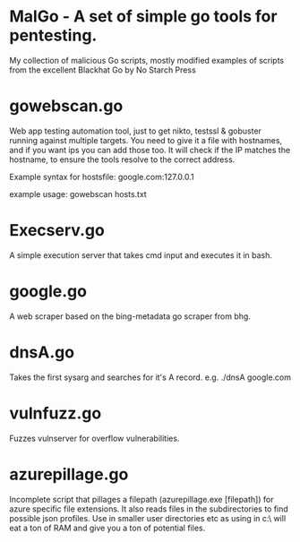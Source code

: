 # MalGo - A set of simple go tools for pentesting.
My collection of malicious Go scripts, mostly modified examples of scripts from the excellent Blackhat Go by No Starch Press
# gowebscan.go
Web app testing automation tool, just to get nikto, testssl & gobuster running against multiple targets. You need to give it a file with hostnames, and if you want ips you can add those too. It will check if the IP matches the hostname, to ensure the tools resolve to the correct address.


Example syntax for hostsfile:
google.com:127.0.0.1

example usage: 
gowebscan hosts.txt

# Execserv.go
A simple execution server that takes cmd input and executes it in bash.

# google.go
A web scraper based on the bing-metadata go scraper from bhg.

# dnsA.go
Takes the first sysarg and searches for it's A record. e.g. ./dnsA google.com

# vulnfuzz.go
Fuzzes vulnserver for overflow vulnerabilities.

# azurepillage.go
Incomplete script that pillages a filepath (azurepillage.exe [filepath]) for azure specific file extensions. It also reads files in the subdirectories to find possible json profiles. Use in smaller user directories etc as using in c:\ will eat a ton of RAM and give you a ton of potential files.
